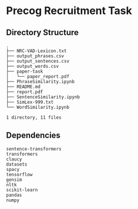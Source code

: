 # Precog Recruitment Task

## Directory Structure

```
.
├── NRC-VAD-Lexicon.txt
├── output_phrases.csv
├── output_sentences.csv
├── output_words.csv
├── paper-task
│   └── paper_report.pdf
├── PhraseSimilarity.ipynb
├── README.md
├── report.pdf
├── SentenceSimilarity.ipynb
├── SimLex-999.txt
└── WordSimilarity.ipynb

1 directory, 11 files
```

## Dependencies

```
sentence-transformers
transformers
claucy
datasets
spacy
tensorflow
gensim
nltk
scikit-learn
pandas
numpy
```
